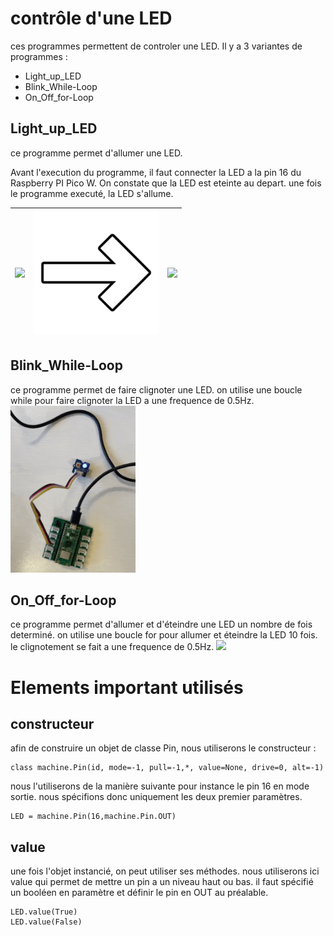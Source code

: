 ﻿# contrôle d'une LED
ces programmes permettent de controler une LED.
Il y a 3 variantes de programmes :
- Light_up_LED
- Blink_While-Loop
- On_Off_for-Loop

## Light_up_LED
ce programme permet d'allumer une LED.

Avant l'execution du programme, il faut connecter la LED a la pin 16 du Raspberry PI Pico W.
On constate que la LED est eteinte au depart. une fois le programme executé, la LED s'allume.


|<img src="https://raw.github.com/Didier-roth/SmartCities/ressources/GPIO/controle%20d'une%20led/LED_OFF.jpg" width=200>| <img src="https://github.com/Didier-roth/SmartCities/blob/ressources/GPIO/controle%20d'une%20led/right_arrow.png" width=200> |<img src="https://raw.github.com/Didier-roth/SmartCities/ressources/GPIO/controle%20d'une%20led/LED_ON.jpg" width=200>|
|---|---|---|




## Blink_While-Loop
ce programme permet de faire clignoter une LED.
on utilise une boucle while pour faire clignoter la LED a une frequence de 0.5Hz.
<img src="https://github.com/Didier-roth/SmartCities/blob/ressources/GPIO/controle%20d'une%20led/WHILE_LOOP.gif" width=200>

## On_Off_for-Loop
ce programme permet d'allumer et d'éteindre une LED un nombre de fois determiné.
on utilise une boucle for pour allumer et éteindre la LED 10 fois.
le clignotement se fait a une frequence de 0.5Hz.
<img src="https://github.com/Didier-roth/SmartCities/blob/ressources/GPIO/controle%20d'une%20led/FOR_LOOP.gif" width=200>

# Elements important utilisés
## constructeur 
afin de construire un objet de classe Pin, nous utiliserons le constructeur :

	class machine.Pin(id, mode=-1, pull=-1,*, value=None, drive=0, alt=-1)

nous l'utiliserons de la manière suivante pour instance	le pin 16 en mode sortie. nous spécifions donc uniquement les deux premier paramètres. 

	LED = machine.Pin(16,machine.Pin.OUT)


## value
une fois l'objet instancié, on peut utiliser ses méthodes. nous utiliserons ici value qui permet de mettre un pin a un niveau haut ou bas. il faut spécifié un booléen en paramètre et définir le pin en OUT au préalable. 

	LED.value(True)
    LED.value(False)

